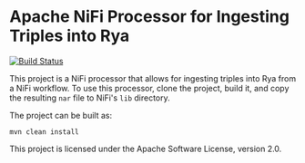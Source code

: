 # Apache NiFi Processor for Ingesting Triples into Rya

[![Build Status](https://travis-ci.org/mtnfog/rya-ingest-nifi-processor.png?branch=master)](https://travis-ci.org/mtnfog/rya-ingest-nifi-processor)

This project is a NiFi processor that allows for ingesting triples into Rya from a NiFi workflow. To use this processor, clone the project, build it, and copy the resulting `nar` file to NiFi's `lib` directory.

The project can be built as:

`mvn clean install`

This project is licensed under the Apache Software License, version 2.0.
